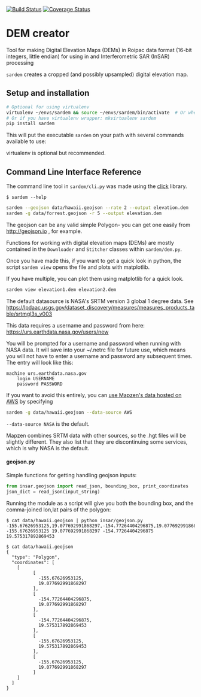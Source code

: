 [![Build Status](https://travis-ci.org/scottstanie/sardem.svg?branch=master)](https://travis-ci.org/scottstanie/sardem)
[![Coverage Status](https://coveralls.io/repos/github/scottstanie/sardem/badge.svg?branch=master)](https://coveralls.io/github/scottstanie/sardem?branch=master)

# DEM creator

Tool for making Digital Elevation Maps (DEMs) in Roipac data format (16-bit integers, little endian) for using in and Interferometric SAR (InSAR) processing

`sardem` creates a cropped (and possibly upsampled) digital elevation map.

## Setup and installation

```bash
# Optional for using virtualenv
virtualenv ~/envs/sardem && source ~/envs/sardem/bin/activate  # Or wherever you store your virtual envs
# Or if you have virtualenv wrapper: mkvirtualenv sardem
pip install sardem
```

This will put the executable `sardem` on your path with several commands available to use:

virtualenv is optional but recommended.

## Command Line Interface Reference

The command line tool in `sardem/cli.py` was made using the [click](https://pocco-click.readthedocs.io/en/latest/) library.

```
$ sardem --help
```



```bash
sardem --geojson data/hawaii.geojson --rate 2 --output elevation.dem
sardem -g data/forrest.geojson -r 5 --output elevation.dem
```

The geojson can be any valid simple Polygon- you can get one easily from http://geojson.io , for example.

Functions for working with digital elevation maps (DEMs) are mostly contained in the `Downloader` and `Stitcher` classes within `sardem/dem.py`.

Once you have made this, if you want to get a quick look in python, the script `sardem view` opens the file and plots with matplotlib.

If you have multiple, you can plot them using matplotlib for a quick look.

```bash
sardem view elevation1.dem elevation2.dem
```

The default datasource is NASA's SRTM version 3 global 1 degree data.
See https://lpdaac.usgs.gov/dataset_discovery/measures/measures_products_table/srtmgl3s_v003

This data requires a username and password from here:
https://urs.earthdata.nasa.gov/users/new

You will be prompted for a username and password when running with NASA data.
It will save into your ~/.netrc file for future use, which means you will not have to enter a username and password any subsequent times.
The entry will look like this:

```
machine urs.earthdata.nasa.gov
    login USERNAME
    password PASSWORD
```

If you want to avoid this entirely, you can [use Mapzen's data hosted on AWS](https://registry.opendata.aws/terrain-tiles/) by specifying
```bash
sardem -g data/hawaii.geojson --data-source AWS
```

`--data-source NASA` is the default.

Mapzen combines SRTM data with other sources, so the .hgt files will be slightly different.
They also list that they are discontinuing some services, which is why NASA is the default.


#### geojson.py

Simple functions for getting handling geojson inputs:


```python
from insar.geojson import read_json, bounding_box, print_coordinates
json_dict = read_json(input_string)
```

Running the module as a script will give you both the bounding box, and the comma-joined lon,lat pairs of the polygon:

```
$ cat data/hawaii.geojson | python insar/geojson.py 
-155.67626953125,19.077692991868297,-154.77264404296875,19.077692991868297,-154.77264404296875,19.575317892869453,-155.67626953125,19.575317892869453,-155.67626953125,19.077692991868297
-155.67626953125 19.077692991868297 -154.77264404296875 19.575317892869453

$ cat data/hawaii.geojson 
{
  "type": "Polygon",
  "coordinates": [
    [
		  [
		    -155.67626953125,
		    19.077692991868297
		  ],
		  [
		    -154.77264404296875,
		    19.077692991868297
		  ],
		  [
		    -154.77264404296875,
		    19.575317892869453
		  ],
		  [
		    -155.67626953125,
		    19.575317892869453
		  ],
		  [
		    -155.67626953125,
		    19.077692991868297
		  ]
    ]
  ]
}
```
